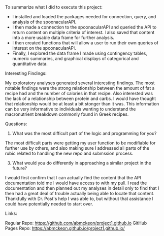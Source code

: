 To summarize what I did to execute this project:

*  I installed and loaded the packages needed for connection, query, and analysis of the spoonacularAPI. 
*  I then made a connection to the spoonacularAPI and queried the API to return content on multiple criteria of interest. I also saved that content into a more usable data frame for further analysis.   
*  I then created functions that will allow a user to run their own queries of interest on the spoonacularAPI. 
*  Finally, I explored the data frame I made using contingency tables, numeric summaries, and graphical displays of categorical and quantitative data.  

Interesting Findings:

My exploratory analyses generated several interesting findings. The most notable findings were the strong relationship between the amount of fat a recipe had and the number of calories in that recipe. Also interested was the lack of a relationship between protein and carbs. I would have thought that relationship would be at least a bit stonger than it was. This information can be very informative to individuals wanting to understand the macronutrient breakdown commonly found in Greek recipes. 

Questions:

1. What was the most difficult part of the logic and programming for you?

The most difficult parts were getting my user function to be modifiable for further use by others, and also making sure I addressed all parts of the rubic related to handling the new repo and submssion process.

3. What would you do differently in approaching a similar project in the future?

I would first confirm that I can actually find the content that the API documentation told me I would have access to with my pull. I read the documentation and then planned out my analyses in detail only to find that I then had a great deal of trouble actually being able to locate that content. Thankfully with Dr. Post's help I was able to, but without that assistance I could have potentially needed to start over. 

Links:

Regular Repo: https://github.com/abmckeon/project1.github.io
GitHub Pages Repo: https://abmckeon.github.io/project1.github.io/
